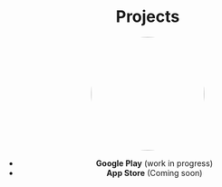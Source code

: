 
<h1 align="center">Projects</h1>  

<div align="center"><img align="center" src="https://camo.githubusercontent.com/0ff8e4b14c09577613c1441ac92e6e03ac723422d07a6dffa835608e4dbba4d4/68747470733a2f2f63646e2e646973636f72646170702e636f6d2f6174746163686d656e74732f3137383633323932303536353637383038312f313130363230383433343335393132343033382f696d6167652e706e67" style="width:200px;border-radius:50%"/></div> 

<ul align="center">
  <li><b>Google Play</b> (work in progress)</li>
  <li><b>App Store</b> (Coming soon)</li>
</ul>  



